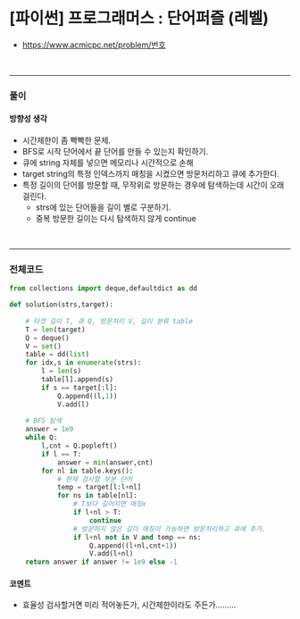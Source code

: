 # **\[파이썬\] 프로그래머스 : 단어퍼즐 (레벨)**
* https://www.acmicpc.net/problem/번호
<br>


---

### **풀이**

#### **방향성 생각**
* 시간제한이 좀 빡빡한 문제.
* BFS로 시작 단어에서 끝 단어를 만들 수 있는지 확인하기.
* 큐에 string 자체를 넣으면 메모리나 시간적으로 손해
* target string의 특정 인덱스까지 매칭을 시켰으면 방문처리하고 큐에 추가한다.
* 특정 길이의 단어를 방문할 때, 무작위로 방문하는 경우에 탐색하는데 시간이 오래걸린다.
  * strs에 있는 단어들을 길이 별로 구분하기.
  * 중복 방문한 길이는 다시 탐색하지 않게 continue

<br>

---

### **전체코드**
```python
from collections import deque,defaultdict as dd

def solution(strs,target):
    
    # 타겟 길이 T, 큐 Q, 방문처리 V, 길이 분류 table
    T = len(target)
    Q = deque()
    V = set()
    table = dd(list)
    for idx,s in enumerate(strs):
        l = len(s)
        table[l].append(s)
        if s == target[:l]:
            Q.append((l,1))
            V.add(l)
    
    # BFS 탐색
    answer = 1e9
    while Q:
        l,cnt = Q.popleft()
        if l == T:
            answer = min(answer,cnt)
        for nl in table.keys():
            # 현재 검사할 부분 단어
            temp = target[l:l+nl]
            for ns in table[nl]:
                # T보다 길어지면 매칭x
                if l+nl > T:
                    continue
                # 방문하지 않은 길이 매칭이 가능하면 방문처리하고 큐에 추가.
                if l+nl not in V and temp == ns:
                    Q.append((l+nl,cnt+1))
                    V.add(l+nl)
    return answer if answer != 1e9 else -1
```

#### **코멘트**

* 효율성 검사할거면 미리 적어놓든가, 시간제한이라도 주든가.........